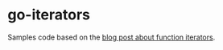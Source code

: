 # go-iterators

Samples code based on the [blog post about function iterators](https://go.dev/blog/range-functions).
